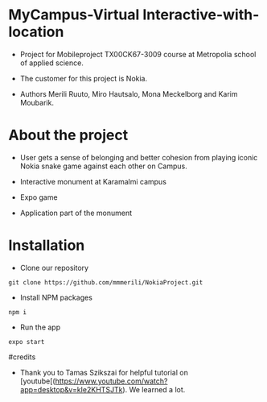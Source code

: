 # MyCampus-Virtual Interactive-with-location
- Project for Mobileproject TX00CK67-3009 course at Metropolia school of applied science.

- The customer for this project is Nokia.

- Authors Merili Ruuto, Miro Hautsalo, Mona Meckelborg and Karim Moubarik.

# About the project

-	User gets a sense of belonging and better cohesion from playing iconic Nokia snake game against each other on Campus.


- Interactive monument at Karamalmi campus

- Expo game 

- Application part of the monument

# Installation
- Clone our repository

```
git clone https://github.com/mmmerili/NokiaProject.git
```

- Install NPM packages

```
npm i
```

- Run the app

```
expo start
```
#credits
- Thank you to Tamas Szikszai for helpful tutorial on [youtube[(https://www.youtube.com/watch?app=desktop&v=kIe2KHTSJTk). We learned a lot.
